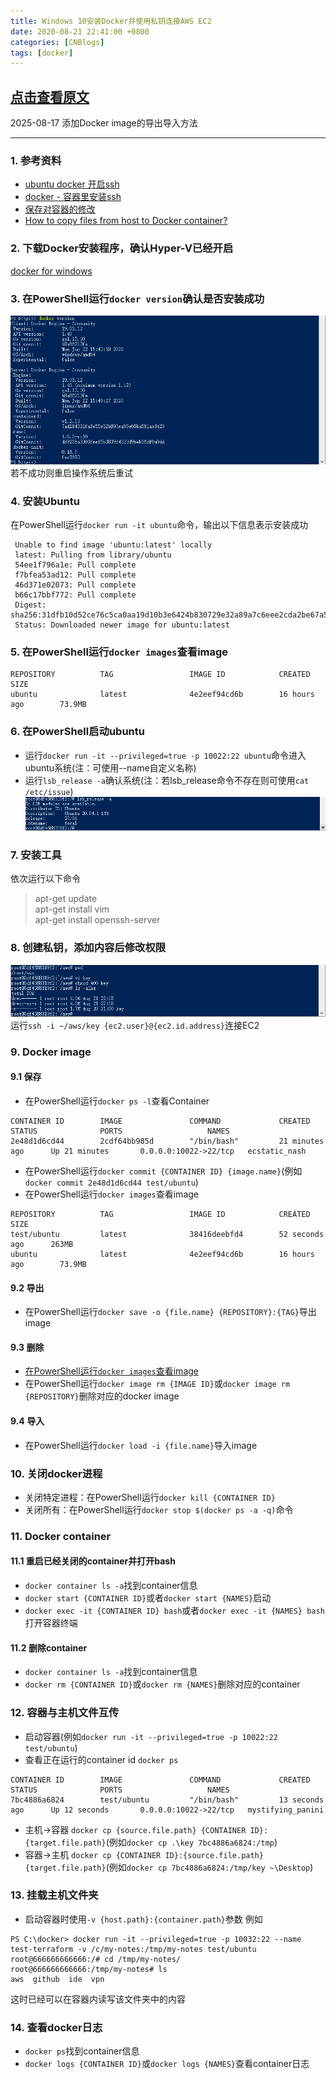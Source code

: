 ```yaml
---
title: Windows 10安装Docker并使用私钥连接AWS EC2  
date: 2020-08-21 22:41:00 +0800  
categories: [CNBlogs]  
tags: [docker]  
---
```

<a href="https://www.cnblogs.com/hiver/p/13543739.html" target="_blank">点击查看原文</a> 
------------------------------------------------------------------------

2025-08-17 添加Docker image的导出导入方法

------------------------------------------------------------------------
### 1. 参考资料
+ [ubuntu docker 开启ssh](https://blog.csdn.net/qq_27068845/article/details/77015432)
+ [docker - 容器里安装ssh](https://www.cnblogs.com/sunshine-2015/p/6384471.html)
+ [保存对容器的修改](https://www.docker.org.cn/book/docker/docer-save-changes-10.html)
+ [How to copy files from host to Docker container?](https://stackoverflow.com/questions/22907231/how-to-copy-files-from-host-to-docker-container)

### 2. 下载Docker安装程序，确认Hyper-V已经开启
[docker for windows](https://docs.docker.com/docker-for-windows/install/)

### 3. 在PowerShell运行`docker version`确认是否安装成功
![](/assets/img/202008/571584-20200821215636042-54529853.png)
若不成功则重启操作系统后重试

### 4. 安装Ubuntu
在PowerShell运行`docker run -it ubuntu`命令，输出以下信息表示安装成功
```
 Unable to find image 'ubuntu:latest' locally
 latest: Pulling from library/ubuntu
 54ee1f796a1e: Pull complete
 f7bfea53ad12: Pull complete
 46d371e02073: Pull complete
 b66c17bbf772: Pull complete
 Digest: sha256:31dfb10d52ce76c5ca0aa19d10b3e6424b830729e32a89a7c6eee2cda2be67a5
 Status: Downloaded newer image for ubuntu:latest
```

### 5. <a href="javascript:;" name="5" style="text-decoration:none;color:inherit">在PowerShell运行`docker images`查看image</a>
```
REPOSITORY          TAG                 IMAGE ID            CREATED             SIZE
ubuntu              latest              4e2eef94cd6b        16 hours ago        73.9MB
```

### 6. 在PowerShell启动ubuntu
* 运行`docker run -it --privileged=true -p 10022:22 ubuntu`命令进入ubuntu系统(注：可使用--name自定义名称)
* 运行`lsb_release -a`确认系统(注：若lsb_release命令不存在则可使用`cat /etc/issue`)
![](/assets/img/202008/571584-20200821220711165-954935248.png)

### 7. 安装工具
依次运行以下命令
> apt-get update  
 apt-get install vim  
 apt-get install openssh-server  

### 8. 创建私钥，添加内容后修改权限
![](/assets/img/202008/571584-20200821221938853-816927086.png)
运行`ssh -i ~/aws/key {ec2.user}@{ec2.id.address}`连接EC2

### 9. Docker image

#### 9.1 保存
* 在PowerShell运行`docker ps -l`查看Container
```
CONTAINER ID        IMAGE               COMMAND             CREATED             STATUS              PORTS                   NAMES
2e48d1d6cd44        2cdf64bb985d        "/bin/bash"         21 minutes ago      Up 21 minutes       0.0.0.0:10022->22/tcp   ecstatic_nash
```
* 在PowerShell运行`docker commit {CONTAINER ID} {image.name}`(例如`docker commit 2e48d1d6cd44 test/ubuntu`)
* 在PowerShell运行`docker images`查看image
```
REPOSITORY          TAG                 IMAGE ID            CREATED             SIZE
test/ubuntu         latest              38416deebfd4        52 seconds ago      263MB
ubuntu              latest              4e2eef94cd6b        16 hours ago        73.9MB
```

#### 9.2 导出
* 在PowerShell运行`docker save -o {file.name} {REPOSITORY}:{TAG}`导出image

#### 9.3 删除
* [在PowerShell运行`docker images`查看image](#5)
* 在PowerShell运行`docker image rm {IMAGE ID}`或`docker image rm {REPOSITORY}`删除对应的docker image

#### 9.4 导入
* 在PowerShell运行`docker load -i {file.name}`导入image

### 10. 关闭docker进程
* 关闭特定进程：在PowerShell运行`docker kill {CONTAINER ID}`
* 关闭所有：在PowerShell运行`docker stop $(docker ps -a -q)`命令

### 11. Docker container
#### 11.1 重启已经关闭的container并打开bash
* `docker container ls -a`找到container信息
* `docker start {CONTAINER ID}`或者`docker start {NAMES}`启动
* `docker exec -it {CONTAINER ID} bash`或者`docker exec -it {NAMES} bash`打开容器终端

#### 11.2 删除container
* `docker container ls -a`找到container信息
* `docker rm {CONTAINER ID}`或`docker rm {NAMES}`删除对应的container

### 12. 容器与主机文件互传
* 启动容器(例如`docker run -it --privileged=true -p 10022:22 test/ubuntu`)
* 查看正在运行的container id `docker ps`
```
CONTAINER ID        IMAGE               COMMAND             CREATED             STATUS              PORTS                   NAMES
7bc4886a6824        test/ubuntu         "/bin/bash"         13 seconds ago      Up 12 seconds       0.0.0.0:10022->22/tcp   mystifying_panini
```
* 主机->容器 `docker cp {source.file.path} {CONTAINER ID}:{target.file.path}`(例如`docker cp .\key 7bc4886a6824:/tmp`)
* 容器->主机 `docker cp {CONTAINER ID}:{source.file.path} {target.file.path}`(例如`docker cp 7bc4886a6824:/tmp/key ~\Desktop`) 

### 13. 挂载主机文件夹
* 启动容器时使用`-v {host.path}:{container.path}`参数
例如
```
PS C:\docker> docker run -it --privileged=true -p 10032:22 --name test-terraform -v /c/my-notes:/tmp/my-notes test/ubuntu
root@666666666666:/# cd /tmp/my-notes/
root@666666666666:/tmp/my-notes# ls
aws  github  ide  vpn
```
这时已经可以在容器内读写该文件夹中的内容

### 14. 查看docker日志
* `docker ps`找到container信息
* `docker logs {CONTAINER ID}`或`docker logs {NAMES}`查看container日志
